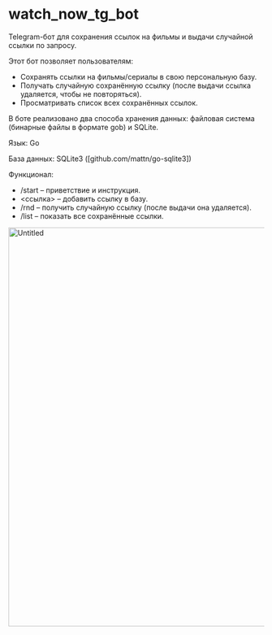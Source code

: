 # watch_now_tg_bot

Telegram-бот для сохранения ссылок на фильмы и выдачи случайной ссылки по запросу.

Этот бот позволяет пользователям:
- Сохранять ссылки на фильмы/сериалы в свою персональную базу.
- Получать случайную сохранённую ссылку (после выдачи ссылка удаляется, чтобы не повторяться).
- Просматривать список всех сохранённых ссылок.

В боте реализовано два способа хранения данных: файловая система (бинарные файлы в формате gob) и SQLite.

Язык: Go

База данных: SQLite3 ([github.com/mattn/go-sqlite3])

Функционал:
- /start – приветствие и инструкция.
- <ссылка> – добавить ссылку в базу.
- /rnd – получить случайную ссылку (после выдачи она удаляется).
- /list – показать все сохранённые ссылки.

<img width="785" alt="Untitled" src="https://github.com/user-attachments/assets/f04fea86-23cf-4ad5-8b89-038319ecfc86" />
